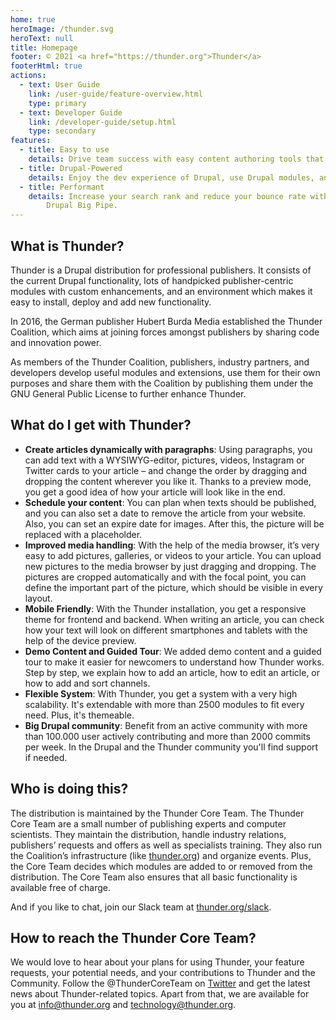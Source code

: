 ```yaml
---
home: true
heroImage: /thunder.svg
heroText: null
title: Homepage
footer: © 2021 <a href="https://thunder.org">Thunder</a>
footerHtml: true
actions:
  - text: User Guide
    link: /user-guide/feature-overview.html
    type: primary
  - text: Developer Guide
    link: /developer-guide/setup.html
    type: secondary
features:
  - title: Easy to use
    details: Drive team success with easy content authoring tools that put your goals within reach - faster.
  - title: Drupal-Powered
    details: Enjoy the dev experience of Drupal, use Drupal modules, and develop custom themes with Drupal.
  - title: Performant
    details: Increase your search rank and reduce your bounce rate with page content that loads blazing fast using
        Drupal Big Pipe.
---
```


## What is Thunder?

Thunder is a Drupal distribution for professional publishers. It consists of the current Drupal functionality, lots of
handpicked publisher-centric modules with custom enhancements, and an environment which makes it easy to install, deploy
and add new functionality.

In 2016, the German publisher Hubert Burda Media established the Thunder Coalition, which aims at joining forces amongst
publishers by sharing code and innovation power.

As members of the Thunder Coalition, publishers, industry partners, and developers develop useful modules and
extensions, use them for their own purposes and share them with the Coalition by publishing them under the GNU General
Public License to further enhance Thunder.

## What do I get with Thunder?

* **Create articles dynamically with paragraphs**: Using paragraphs, you can add text with a WYSIWYG-editor, pictures,
  videos, Instagram or Twitter cards to your article – and change the order by dragging and dropping the content
  wherever you like it. Thanks to a preview mode, you get a good idea of how your article will look like in the end.
* **Schedule your content**: You can plan when texts should be published, and you can also set a date to remove the
  article from your website. Also, you can set an expire date for images. After this, the picture will be replaced with
  a placeholder.
* **Improved media handling**: With the help of the media browser, it’s very easy to add pictures, galleries, or videos
  to your article. You can upload new pictures to the media browser by just dragging and dropping. The pictures are
  cropped automatically and with the focal point, you can define the important part of the picture, which should be
  visible in every layout.
* **Mobile Friendly**: With the Thunder installation, you get a responsive theme for frontend and backend. When writing
  an article, you can check how your text will look on different smartphones and tablets with the help of the device
  preview.
* **Demo Content and Guided Tour**: We added demo content and a guided tour to make it easier for newcomers to
  understand how Thunder works. Step by step, we explain how to add an article, how to edit an article, or how to add
  and sort channels.
* **Flexible System**: With Thunder, you get a system with a very high scalability. It's extendable with more than 2500
  modules to fit every need. Plus, it's themeable.
* **Big Drupal community**: Benefit from an active community with more than 100.000 user actively contributing and more
  than 2000 commits per week. In the Drupal and the Thunder community you'll find support if needed.

## Who is doing this?

The distribution is maintained by the Thunder Core Team. The Thunder Core Team are a small number of publishing experts
and computer scientists. They maintain the distribution, handle industry relations, publishers’ requests and offers as
well as specialists training. They also run the Coalition’s infrastructure (like [thunder.org](http://thunder.org/)) and
organize events. Plus, the Core Team decides which modules are added to or removed from the distribution. The Core Team
also ensures that all basic functionality is available free of charge.

And if you like to chat, join our Slack team at [thunder.org/slack](http://www.thunder.org/slack).

## How to reach the Thunder Core Team?

We would love to hear about your plans for using Thunder, your feature requests, your potential needs, and your
contributions to Thunder and the Community. Follow the @ThunderCoreTeam
on [Twitter](https://twitter.com/ThunderCoreTeam) and get the latest news about Thunder-related topics. Apart from that,
we are available for you at [info@thunder.org](mailto:info@thunder.org)
and [technology@thunder.org](mailto:technology@thunder.org).
